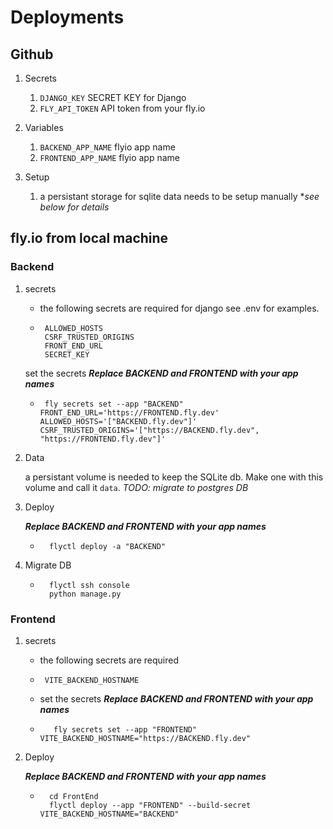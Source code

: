 # Deployments

## Github

1. Secrets
   1. `DJANGO_KEY` SECRET KEY for Django
   2. `FLY_API_TOKEN` API token from your fly.io
  
2. Variables
   1. `BACKEND_APP_NAME` flyio app name
   2. `FRONTEND_APP_NAME` flyio app name

3. Setup
   1. a persistant storage for sqlite data needs to be setup manually **see below for details*

## fly.io from local machine

### Backend

1. secrets

   * the following secrets are required for django see .env for examples.

   * ```env
      ALLOWED_HOSTS
      CSRF_TRUSTED_ORIGINS
      FRONT_END_URL
      SECRET_KEY
      ```

   set the secrets
   ***Replace BACKEND and FRONTEND with your app names***

   * ```shell
      fly secrets set --app "BACKEND" FRONT_END_URL='https://FRONTEND.fly.dev' ALLOWED_HOSTS='["BACKEND.fly.dev"]' CSRF_TRUSTED_ORIGINS='["https://BACKEND.fly.dev", "https://FRONTEND.fly.dev"]'
      ```

2. Data

    a persistant volume is needed to keep the SQLite db.
    Make one with this volume and call it `data`. *TODO: migrate to postgres DB*

3. Deploy

    ***Replace BACKEND and FRONTEND with your app names***

    * ```shell
        flyctl deploy -a "BACKEND"
        ```

4. Migrate DB

    * ```shell
        flyctl ssh console
        python manage.py
        ```

### Frontend

1. secrets

   * the following secrets are required

   * ```env
      VITE_BACKEND_HOSTNAME
      ```

   * set the secrets
   ***Replace BACKEND and FRONTEND with your app names***

   * ```shell
        fly secrets set --app "FRONTEND" VITE_BACKEND_HOSTNAME="https://BACKEND.fly.dev"
        ```

2. Deploy

    ***Replace BACKEND and FRONTEND with your app names***

    * ```shell
        cd FrontEnd
        flyctl deploy --app "FRONTEND" --build-secret VITE_BACKEND_HOSTNAME="BACKEND"
        ```
